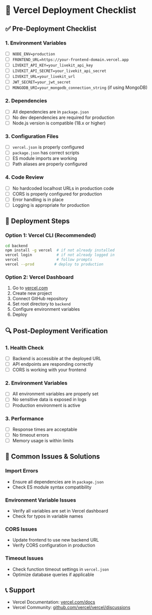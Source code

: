# 🚀 Vercel Deployment Checklist

## ✅ Pre-Deployment Checklist

### 1. Environment Variables
- [ ] `NODE_ENV=production`
- [ ] `FRONTEND_URL=https://your-frontend-domain.vercel.app`
- [ ] `LIVEKIT_API_KEY=your_livekit_api_key`
- [ ] `LIVEKIT_API_SECRET=your_livekit_api_secret`
- [ ] `LIVEKIT_URL=your_livekit_url`
- [ ] `JWT_SECRET=your_jwt_secret`
- [ ] `MONGODB_URI=your_mongodb_connection_string` (if using MongoDB)

### 2. Dependencies
- [ ] All dependencies are in `package.json`
- [ ] No dev dependencies are required for production
- [ ] Node.js version is compatible (18.x or higher)

### 3. Configuration Files
- [ ] `vercel.json` is properly configured
- [ ] `package.json` has correct scripts
- [ ] ES module imports are working
- [ ] Path aliases are properly configured

### 4. Code Review
- [ ] No hardcoded localhost URLs in production code
- [ ] CORS is properly configured for production
- [ ] Error handling is in place
- [ ] Logging is appropriate for production

## 🚀 Deployment Steps

### Option 1: Vercel CLI (Recommended)
```bash
cd backend
npm install -g vercel  # if not already installed
vercel login           # if not already logged in
vercel                 # follow prompts
vercel --prod         # deploy to production
```

### Option 2: Vercel Dashboard
1. Go to [vercel.com](https://vercel.com)
2. Create new project
3. Connect GitHub repository
4. Set root directory to `backend`
5. Configure environment variables
6. Deploy

## 🔍 Post-Deployment Verification

### 1. Health Check
- [ ] Backend is accessible at the deployed URL
- [ ] API endpoints are responding correctly
- [ ] CORS is working with your frontend

### 2. Environment Variables
- [ ] All environment variables are properly set
- [ ] No sensitive data is exposed in logs
- [ ] Production environment is active

### 3. Performance
- [ ] Response times are acceptable
- [ ] No timeout errors
- [ ] Memory usage is within limits

## 🐛 Common Issues & Solutions

### Import Errors
- Ensure all dependencies are in `package.json`
- Check ES module syntax compatibility

### Environment Variable Issues
- Verify all variables are set in Vercel dashboard
- Check for typos in variable names

### CORS Issues
- Update frontend to use new backend URL
- Verify CORS configuration in production

### Timeout Issues
- Check function timeout settings in `vercel.json`
- Optimize database queries if applicable

## 📞 Support
- Vercel Documentation: [vercel.com/docs](https://vercel.com/docs)
- Vercel Community: [github.com/vercel/vercel/discussions](https://github.com/vercel/vercel/discussions)
